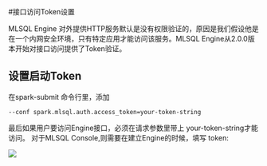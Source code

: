#接口访问Token设置

MLSQL Engine 对外提供HTTP服务默认是没有权限验证的，原因是我们假设他是在一个内网安全环境，只有特定应用才能访问该服务。MLSQL Engine从2.0.0版本开始对接口访问提供了Token验证。

## 设置启动Token

在spark-submit 命令行里，添加

```
--conf spark.mlsql.auth.access_token=your-token-string
```

最后如果用户要访问Engine接口，必须在请求参数里带上 your-token-string才能访问。
对于MLSQL Console,则需要在建立Engine的时候，填写 token:

![](http://docs.mlsql.tech/upload_images/ff318bc1-e126-465f-ae57-8753712816f0.png)
